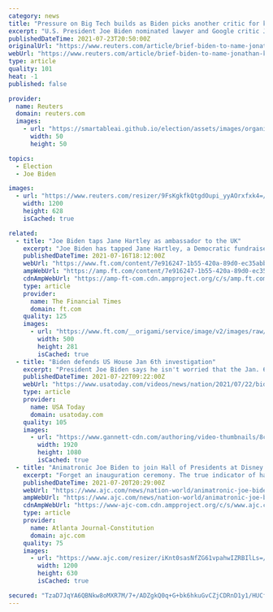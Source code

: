 ```yaml
---
category: news
title: "Pressure on Big Tech builds as Biden picks another critic for key Justice post"
excerpt: "U.S. President Joe Biden nominated lawyer and Google critic Jonathan Kanter as the Justice Department's antitrust chief on Tuesday in the latest sign the White House is determined to rein in the world's biggest corporations,"
publishedDateTime: 2021-07-23T20:50:00Z
originalUrl: "https://www.reuters.com/article/brief-biden-to-name-jonathan-kanter-as-d/brief-biden-to-name-jonathan-kanter-as-doj-antitrust-chief-bloomberg-reporter-tweet-idUSFWN2OW0VK"
webUrl: "https://www.reuters.com/article/brief-biden-to-name-jonathan-kanter-as-d/brief-biden-to-name-jonathan-kanter-as-doj-antitrust-chief-bloomberg-reporter-tweet-idUSFWN2OW0VK"
type: article
quality: 101
heat: -1
published: false

provider:
  name: Reuters
  domain: reuters.com
  images:
    - url: "https://smartableai.github.io/election/assets/images/organizations/reuters.com-50x50.jpg"
      width: 50
      height: 50

topics:
  - Election
  - Joe Biden

images:
  - url: "https://www.reuters.com/resizer/9FsKgkfkQtgdOupi_yyAOrxfxk4=/1200x628/smart/filters:quality(80)/cloudfront-us-east-2.images.arcpublishing.com/reuters/D6G5W7V2PJNLRNL3I3DQAC3WF4.jpg"
    width: 1200
    height: 628
    isCached: true

related:
  - title: "Joe Biden taps Jane Hartley as ambassador to the UK"
    excerpt: "Joe Biden has tapped Jane Hartley, a Democratic fundraiser and former ambassador to France, as the US envoy to the UK, according to people familiar with the matter. Hartley’s selection comes after weeks of uncertainty over Biden’s intentions with regard to the post."
    publishedDateTime: 2021-07-16T18:12:00Z
    webUrl: "https://www.ft.com/content/7e916247-1b55-420a-89d0-ec35abba5514"
    ampWebUrl: "https://amp.ft.com/content/7e916247-1b55-420a-89d0-ec35abba5514"
    cdnAmpWebUrl: "https://amp-ft-com.cdn.ampproject.org/c/s/amp.ft.com/content/7e916247-1b55-420a-89d0-ec35abba5514"
    type: article
    provider:
      name: The Financial Times
      domain: ft.com
    quality: 125
    images:
      - url: "https://www.ft.com/__origami/service/image/v2/images/raw/https%3A%2F%2Fd1e00ek4ebabms.cloudfront.net%2Fproduction%2F7d02cc86-f021-4ab3-8310-1aa3e19cddb6.jpg?source=google-amp&fit=scale-down&width=500"
        width: 500
        height: 281
        isCached: true
  - title: "Biden defends US House Jan 6th investigation"
    excerpt: "President Joe Biden says he isn't worried that the Jan. 6th commission will be seen as partisan after House speaker Nancy Pelosi rejected two strongly pro-Trump Republicans. House Minority Leader Kevin McCarthy said Pelosi is abusing her power."
    publishedDateTime: 2021-07-22T09:22:00Z
    webUrl: "https://www.usatoday.com/videos/news/nation/2021/07/22/biden-defends-us-house-jan-6th-investigation/8052290002/"
    type: article
    provider:
      name: USA Today
      domain: usatoday.com
    quality: 105
    images:
      - url: "https://www.gannett-cdn.com/authoring/video-thumbnails/8c618704-49bc-4967-afc3-7db39eb16b0b_poster.jpg?quality=10"
        width: 1920
        height: 1080
        isCached: true
  - title: "Animatronic Joe Biden to join Hall of Presidents at Disney World"
    excerpt: "Forget an inauguration ceremony. The true indicator of having made it as president is being added to the Hall of Presidents at Walt Disney World in Florida, an honor President Joe Biden will soon receive."
    publishedDateTime: 2021-07-20T20:29:00Z
    webUrl: "https://www.ajc.com/news/nation-world/animatronic-joe-biden-to-join-hall-of-presidents-at-disney-world/ZEIZ5YCERRCJLG5HULTQ3VFEKM/"
    ampWebUrl: "https://www.ajc.com/news/nation-world/animatronic-joe-biden-to-join-hall-of-presidents-at-disney-world/ZEIZ5YCERRCJLG5HULTQ3VFEKM/?outputType=amp"
    cdnAmpWebUrl: "https://www-ajc-com.cdn.ampproject.org/c/s/www.ajc.com/news/nation-world/animatronic-joe-biden-to-join-hall-of-presidents-at-disney-world/ZEIZ5YCERRCJLG5HULTQ3VFEKM/?outputType=amp"
    type: article
    provider:
      name: Atlanta Journal-Constitution
      domain: ajc.com
    quality: 75
    images:
      - url: "https://www.ajc.com/resizer/iKnt0sasNfZG61vpahwIZRBIlLs=/1200x630/d1fegwn2wjh0cs.cloudfront.net/06-11-2021/t_110acf421f5a4092ab904b617540e5e5_name_c28149a18b2146b5bb603941598a5b2d.jpeg"
        width: 1200
        height: 630
        isCached: true

secured: "TzaD7JqYA6QBNkw8oMXR7M/7+/ADZgkQ0q+G+bk6hkuGvCZjCDRnD1y1/HUCfiucrP8B5ZRXYHKQMHh7xjfsTfhfABsLIFpK8HuH9uKoyvQnqqJ66UT++RVMZtOqbLvQqNTnO1OgXNuui9YR92HsY/M+6SE55dUL5IiG+8oLf659/4djDpu260ncMHfTKvDgQd8feft3yDo8g/hUlSfJLlgrJCm59aK+69ZhgrzYPWSjLDlajvb40GLeRHR5EFc/lyqVnMjD+MXyDy11PaUZst8q5L0euC902iVxfWdoJBGUrGhiLrc6MetxdfgqTO9nAPKiO8s8kF/UrpqNAA/rTYnL15fPpBuwLPu/2U9Fgj4=;rLOwqNsjVDhP+uGGNkhaFQ=="
---
```


